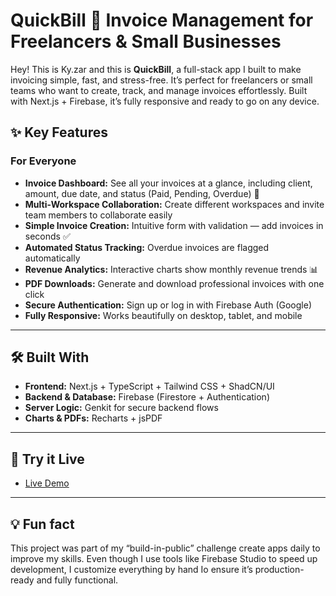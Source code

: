 # QuickBill 💼 Invoice Management for Freelancers & Small Businesses

Hey! This is Ky.zar and this is **QuickBill**, a full-stack app I built to make invoicing simple, fast, and stress-free. It’s perfect for freelancers or small teams who want to create, track, and manage invoices effortlessly. Built with Next.js + Firebase, it’s fully responsive and ready to go on any device.

## ✨ Key Features

### For Everyone
- **Invoice Dashboard:** See all your invoices at a glance, including client, amount, due date, and status (Paid, Pending, Overdue) 🧾  
- **Multi-Workspace Collaboration:** Create different workspaces and invite team members to collaborate easily  
- **Simple Invoice Creation:** Intuitive form with validation — add invoices in seconds ✅  
- **Automated Status Tracking:** Overdue invoices are flagged automatically  
- **Revenue Analytics:** Interactive charts show monthly revenue trends 📊  
- **PDF Downloads:** Generate and download professional invoices with one click  
- **Secure Authentication:** Sign up or log in with Firebase Auth (Google)  
- **Fully Responsive:** Works beautifully on desktop, tablet, and mobile  

---

## 🛠 Built With
- **Frontend:** Next.js + TypeScript + Tailwind CSS + ShadCN/UI  
- **Backend & Database:** Firebase (Firestore + Authentication)  
- **Server Logic:** Genkit for secure backend flows  
- **Charts & PDFs:** Recharts + jsPDF  

---

## 🚀 Try it Live
- [Live Demo](https://quickbill-flax.vercel.app/)

---

## 💡 Fun fact
This project was part of my “build-in-public” challenge create apps daily to improve my skills. Even though I use tools like Firebase Studio to speed up development, I customize everything by hand Io ensure it’s production-ready and fully functional.
